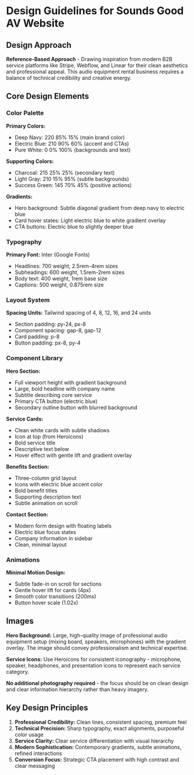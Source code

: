 # Design Guidelines for Sounds Good AV Website

## Design Approach
**Reference-Based Approach** - Drawing inspiration from modern B2B service platforms like Stripe, Webflow, and Linear for their clean aesthetics and professional appeal. This audio equipment rental business requires a balance of technical credibility and creative energy.

## Core Design Elements

### Color Palette
**Primary Colors:**
- Deep Navy: 220 85% 15% (main brand color)
- Electric Blue: 210 90% 60% (accent and CTAs)
- Pure White: 0 0% 100% (backgrounds and text)

**Supporting Colors:**
- Charcoal: 215 25% 25% (secondary text)
- Light Gray: 210 15% 95% (subtle backgrounds)
- Success Green: 145 70% 45% (positive actions)

**Gradients:**
- Hero background: Subtle diagonal gradient from deep navy to electric blue
- Card hover states: Light electric blue to white gradient overlay
- CTA buttons: Electric blue to slightly deeper blue

### Typography
**Primary Font:** Inter (Google Fonts)
- Headlines: 700 weight, 2.5rem-4rem sizes
- Subheadings: 600 weight, 1.5rem-2rem sizes
- Body text: 400 weight, 1rem base size
- Captions: 500 weight, 0.875rem size

### Layout System
**Spacing Units:** Tailwind spacing of 4, 8, 12, 16, and 24 units
- Section padding: py-24, px-8
- Component spacing: gap-8, gap-12
- Card padding: p-8
- Button padding: px-8, py-4

### Component Library

**Hero Section:**
- Full viewport height with gradient background
- Large, bold headline with company name
- Subtitle describing core service
- Primary CTA button (electric blue)
- Secondary outline button with blurred background

**Service Cards:**
- Clean white cards with subtle shadows
- Icon at top (from Heroicons)
- Bold service title
- Descriptive text below
- Hover effect with gentle lift and gradient overlay

**Benefits Section:**
- Three-column grid layout
- Icons with electric blue accent color
- Bold benefit titles
- Supporting description text
- Subtle animation on scroll

**Contact Section:**
- Modern form design with floating labels
- Electric blue focus states
- Company information in sidebar
- Clean, minimal layout

### Animations
**Minimal Motion Design:**
- Subtle fade-in on scroll for sections
- Gentle hover lift for cards (4px)
- Smooth color transitions (200ms)
- Button hover scale (1.02x)

## Images
**Hero Background:** Large, high-quality image of professional audio equipment setup (mixing board, speakers, microphones) with the gradient overlay. The image should convey professionalism and technical expertise.

**Service Icons:** Use Heroicons for consistent iconography - microphone, speaker, headphones, and presentation icons to represent each service category.

**No additional photography required** - the focus should be on clean design and clear information hierarchy rather than heavy imagery.

## Key Design Principles
1. **Professional Credibility:** Clean lines, consistent spacing, premium feel
2. **Technical Precision:** Sharp typography, exact alignments, purposeful color usage
3. **Service Clarity:** Clear service differentiation with visual hierarchy
4. **Modern Sophistication:** Contemporary gradients, subtle animations, refined interactions
5. **Conversion Focus:** Strategic CTA placement with high contrast and clear messaging